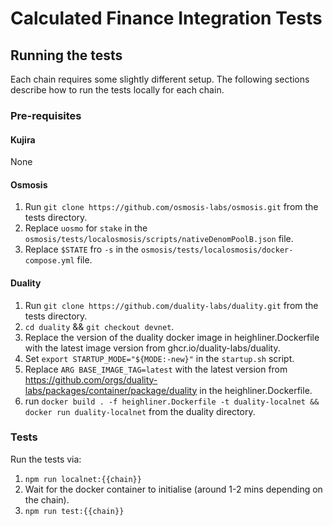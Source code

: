 # **Calculated Finance Integration Tests**

## Running the tests

Each chain requires some slightly different setup. The following sections describe how to run the tests locally for each chain.

### Pre-requisites

#### Kujira

None

#### Osmosis

1. Run `git clone https://github.com/osmosis-labs/osmosis.git` from the tests directory.
2. Replace `uosmo` for `stake` in the `osmosis/tests/localosmosis/scripts/nativeDenomPoolB.json` file.
3. Replace `$STATE` fro `-s` in the `osmosis/tests/localosmosis/docker-compose.yml` file.

#### Duality

1. Run `git clone https://github.com/duality-labs/duality.git` from the tests directory.
2. `cd duality` && `git checkout devnet`.
3. Replace the version of the duality docker image in heighliner.Dockerfile with the latest image version from ghcr.io/duality-labs/duality.
4. Set `export STARTUP_MODE="${MODE:-new}"` in the `startup.sh` script.
5. Replace `ARG BASE_IMAGE_TAG=latest` with the latest version from https://github.com/orgs/duality-labs/packages/container/package/duality in the heighliner.Dockerfile.
6. run `docker build . -f heighliner.Dockerfile -t duality-localnet && docker run duality-localnet` from the duality directory.

### Tests

Run the tests via:

1. `npm run localnet:{{chain}}`
2. Wait for the docker container to initialise (around 1-2 mins depending on the chain).
3. `npm run test:{{chain}}`
